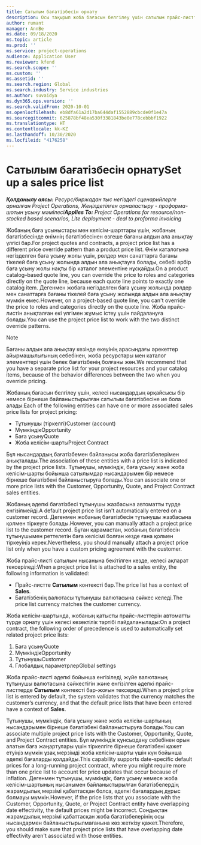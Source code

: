 ```yaml
---
title: Сатылым бағатізбесін орнату
description: Осы тақырып жоба бағасын белгілеу үшін сатылым прайс-листтері туралы ақпаратты ұсынады.
author: rumant
manager: AnnBe
ms.date: 09/18/2020
ms.topic: article
ms.prod: ''
ms.service: project-operations
audience: Application User
ms.reviewer: kfend
ms.search.scope: ''
ms.custom: ''
ms.assetid: ''
ms.search.region: Global
ms.search.industry: Service industries
ms.author: suvaidya
ms.dyn365.ops.version: ''
ms.search.validFrom: 2020-10-01
ms.openlocfilehash: eb8dfa61a2d17ba644daf1552889cbcde0f1e47a
ms.sourcegitcommit: 625878bf48ea530f3381843be0e778cebbbf1922
ms.translationtype: HT
ms.contentlocale: kk-KZ
ms.lasthandoff: 10/30/2020
ms.locfileid: "4176258"
---
```

# <a name="set-up-a-sales-price-list"></a><span data-ttu-id="b49e8-103">Сатылым бағатізбесін орнату</span><span class="sxs-lookup"><span data-stu-id="b49e8-103">Set up a sales price list</span></span>

<span data-ttu-id="b49e8-104">_**Қолданылу аясы:** Ресурс/биржадан тыс негіздегі сценарийлерге арналған Project Operations, Жеңілдетілген орналастыру - проформа-шотын ұсыну мәмілесі_</span><span class="sxs-lookup"><span data-stu-id="b49e8-104">_**Applies To:** Project Operations for resource/non-stocked based scenarios, Lite deployment - deal to proforma invoicing_</span></span>

<span data-ttu-id="b49e8-105">Жобаның баға ұсыныстары мен келісім-шарттары үшін, жобаның бағатізбесінде өнімнің бағатізбесінен өзгеше бағаны алдын ала анықтау үлгісі бар.</span><span class="sxs-lookup"><span data-stu-id="b49e8-105">For project quotes and contracts, a project price list has a different price override pattern than a product price list.</span></span> <span data-ttu-id="b49e8-106">Өнім каталогына негізделген баға ұсыну жолы үшін, рөлдер мен санаттарға бағаны тікелей баға ұсыну жолында алдын ала анықтауға болады, себебі әрбір баға ұсыну жолы нақты бір каталог элементіне нұсқайды.</span><span class="sxs-lookup"><span data-stu-id="b49e8-106">On a product catalog–based quote line, you can override the price to roles and categories directly on the quote line, because each quote line points to exactly one catalog item.</span></span> <span data-ttu-id="b49e8-107">Дегенмен жобаға негізделген баға ұсыну жолында рөлдер мен санаттарға бағаны тікелей баға ұсыну жолында алдын ала анықтау мүмкін емес.</span><span class="sxs-lookup"><span data-stu-id="b49e8-107">However, on a project-based quote line, you can't override the price to roles and categories directly on the quote line.</span></span> <span data-ttu-id="b49e8-108">Жоба прайс-листін анықталған екі үлгімен жұмыс істеу үшін пайдалануға болады.</span><span class="sxs-lookup"><span data-stu-id="b49e8-108">You can use the project price list to work with the two distinct override patterns.</span></span>

> [!NOTE]
> <span data-ttu-id="b49e8-109">Бағаны алдын ала анықтау кезінде екеуінің арасындағы әрекеттер айырмашылығының себебінен, жоба ресурстары мен каталог элементтері үшін бөлек бағатізбенің болғаны жөн.</span><span class="sxs-lookup"><span data-stu-id="b49e8-109">We recommend that you have a separate price list for your project resources and your catalog items, because of the behavior differences between the two when you override pricing.</span></span>

<span data-ttu-id="b49e8-110">Жобаның бағасын белгілеу үшін, келесі нысандардың әрқайсысы бір немесе бірнеше байланыстырылған сатылым бағатізбесіне ие бола алады:</span><span class="sxs-lookup"><span data-stu-id="b49e8-110">Each of the following entities can have one or more associated sales price lists for project pricing:</span></span>

- <span data-ttu-id="b49e8-111">Тұтынушы (тіркелгі)</span><span class="sxs-lookup"><span data-stu-id="b49e8-111">Customer (account)</span></span> 
- <span data-ttu-id="b49e8-112">Мүмкіндік</span><span class="sxs-lookup"><span data-stu-id="b49e8-112">Opportunity</span></span> 
- <span data-ttu-id="b49e8-113">Баға ұсыну</span><span class="sxs-lookup"><span data-stu-id="b49e8-113">Quote</span></span> 
- <span data-ttu-id="b49e8-114">Жоба келісім-шарты</span><span class="sxs-lookup"><span data-stu-id="b49e8-114">Project Contract</span></span>

<span data-ttu-id="b49e8-115">Бұл нысандардың бағатізбемен байланысы жоба бағатізбелерімен анықталады.</span><span class="sxs-lookup"><span data-stu-id="b49e8-115">The association of these entities with a price list is indicated by the project price lists.</span></span> <span data-ttu-id="b49e8-116">Тұтынушы, мүмкіндік, баға ұсыну және жоба келісім-шарты бойынша сатылымдар нысандарымен бір немесе бірнеше бағатізбені байланыстыруға болады.</span><span class="sxs-lookup"><span data-stu-id="b49e8-116">You can associate one or more price lists with the Customer, Opportunity, Quote, and Project Contract sales entities.</span></span>

<span data-ttu-id="b49e8-117">Жобаның әдепкі бағатізбесі тұтынушы жазбасына автоматты түрде енгізілмейді.</span><span class="sxs-lookup"><span data-stu-id="b49e8-117">A default project price list isn't automatically entered on a customer record.</span></span> <span data-ttu-id="b49e8-118">Дегенмен жобаның бағатізбесін тұтынушы жазбасына қолмен тіркеуге болады.</span><span class="sxs-lookup"><span data-stu-id="b49e8-118">However, you can manually attach a project price list to the customer record.</span></span> <span data-ttu-id="b49e8-119">Бұған қарамастан, жобаның бағатізбесін тұтынушымен реттелетін баға келісімі болған кезде ғана қолмен тіркеуіңіз керек.</span><span class="sxs-lookup"><span data-stu-id="b49e8-119">Nevertheless, you should manually attach a project price list only when you have a custom pricing agreement with the customer.</span></span> 

<span data-ttu-id="b49e8-120">Жоба прайс-листі сатылым нысанына бекітілген кезде, келесі ақпарат тексеріледі:</span><span class="sxs-lookup"><span data-stu-id="b49e8-120">When a project price list is attached to a sales entity, the following information is validated:</span></span>

- <span data-ttu-id="b49e8-121">Прайс-листте **Сатылым** контексті бар.</span><span class="sxs-lookup"><span data-stu-id="b49e8-121">The price list has a context of **Sales**.</span></span> 
- <span data-ttu-id="b49e8-122">Бағатізбенің валютасы тұтынушы валютасына сәйкес келеді.</span><span class="sxs-lookup"><span data-stu-id="b49e8-122">The price list currency matches the customer currency.</span></span> 

<span data-ttu-id="b49e8-123">Жоба келісім-шартында, жобаның қатысты прайс-листтерін автоматты түрде орнату үшін келесі кезектілік тәртібі пайдаланылады:</span><span class="sxs-lookup"><span data-stu-id="b49e8-123">On a project contract, the following order of precedence is used to automatically set related project price lists:</span></span>

1. <span data-ttu-id="b49e8-124">Баға ұсыну</span><span class="sxs-lookup"><span data-stu-id="b49e8-124">Quote</span></span>
2. <span data-ttu-id="b49e8-125">Мүмкіндік</span><span class="sxs-lookup"><span data-stu-id="b49e8-125">Opportunity</span></span>
3. <span data-ttu-id="b49e8-126">Тұтынушы</span><span class="sxs-lookup"><span data-stu-id="b49e8-126">Customer</span></span> 
4. <span data-ttu-id="b49e8-127">Глобалдық параметрлер</span><span class="sxs-lookup"><span data-stu-id="b49e8-127">Global settings</span></span> 

<span data-ttu-id="b49e8-128">Жоба прайс-листі әдепкі бойынша енгізіледі, жүйе валютаның тұтынушы валютасына сәйкестігін және енгізілген әдепкі прайс-листтерде **Сатылым** контексті бар-жоғын тексереді.</span><span class="sxs-lookup"><span data-stu-id="b49e8-128">When a project price list is entered by default, the system validates that the currency matches the customer’s currency, and that the default price lists that have been entered have a context of **Sales**.</span></span>

<span data-ttu-id="b49e8-129">Тұтынушы, мүмкіндік, баға ұсыну және жоба келісім-шартының нысандарымен бірнеше бағатізбені байланыстыруға болады.</span><span class="sxs-lookup"><span data-stu-id="b49e8-129">You can associate multiple project price lists with the Customer, Opportunity, Quote, and Project Contract entities.</span></span> <span data-ttu-id="b49e8-130">Бұл мүмкіндік құнсыздану себебінен орын алатын баға жаңартулары үшін тіркелгіге бірнеше бағатізбені қажет етуіңіз мүмкін ұзақ мерзімді жоба келісім-шарты үшін күн бойынша әдепкі бағаларды қолдайды.</span><span class="sxs-lookup"><span data-stu-id="b49e8-130">This capability supports date-specific default prices for a long-running project contract, where you might require more than one price list to account for price updates that occur because of inflation.</span></span> <span data-ttu-id="b49e8-131">Дегенмен тұтынушы, мүмкіндік, баға ұсыну немесе жоба келісім-шартының нысанымен байланыстырылған бағатізбелердің жарамдылық мерзімі қабаттасқан болса, әдепкі бағалардың дұрыс болмауы мүмкін.</span><span class="sxs-lookup"><span data-stu-id="b49e8-131">However, if the price lists that you associate with the Customer, Opportunity, Quote, or Project Contract entity have overlapping date effectivity, the default prices might be incorrect.</span></span> <span data-ttu-id="b49e8-132">Сондықтан жарамдылық мерзімі қабаттасқан жоба бағатізбелерінің осы нысандармен байланыстырылмағанына көз жеткізу қажет.</span><span class="sxs-lookup"><span data-stu-id="b49e8-132">Therefore, you should make sure that project price lists that have overlapping date effectivity aren't associated with those entities.</span></span>
